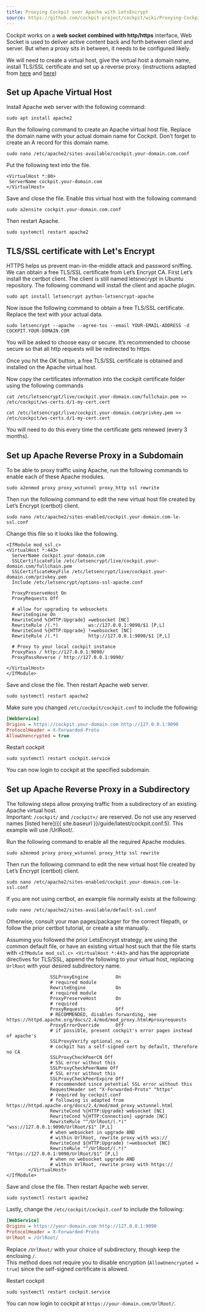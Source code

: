 ```yaml
---
title: Proxying Cockpit over Apache with LetsEncrypt
source: https://github.com/cockpit-project/cockpit/wiki/Proxying-Cockpit-over-Apache-with-LetsEncrypt
---
```


Cockpit works on a **web socket combined with http/https** interface, Web Socket is used to deliver active content back and forth between client and server. But when a proxy sits in between, it needs to be configured likely.

We will need to create a virtual host, give the virtual host a domain name, install TLS/SSL certificate and set up a reverse proxy. (instructions adapted from [here](https://www.linuxbabe.com/cloud-storage/integrate-collabora-online-server-nextcloud-ubuntu-16-04) and [here](https://stackoverflow.com/questions/27526281/websockets-and-apache-proxy-how-to-configure-mod-proxy-wstunnel))

## Set up Apache Virtual Host

Install Apache web server with the following command:

`sudo apt install apache2`

Run the following command to create an Apache virtual host file. Replace the domain name with your actual domain name for Cockpit. Don’t forget to create an A record for this domain name.

`sudo nano /etc/apache2/sites-available/cockpit.your-domain.com.conf`

Put the following text into the file.

```apacheconf
<VirtualHost *:80>
 ServerName cockpit.your-domain.com
</VirtualHost>
```

Save and close the file. Enable this virtual host with the following command:

`sudo a2ensite cockpit.your-domain.com.conf`

Then restart Apache.

`sudo systemctl restart apache2`

## TLS/SSL certificate with Let's Encrypt

HTTPS helps us prevent man-in-the-middle attack and password sniffing. We can obtain a free TLS/SSL certificate from Let’s Encrypt CA. First Let’s install the certbot client. The client is still named letsnecrypt in Ubuntu repository. The following command will install the client and apache plugin.

`sudo apt install letsencrypt python-letsencrypt-apache`

Now issue the following command to obtain a free TLS/SSL certificate. Replace the text with your actual data.

`sudo letsencrypt --apache --agree-tos --email YOUR-EMAIL-ADDRESS -d COCKPIT.YOUR-DOMAIN.COM`

You will be asked to choose easy or secure. It’s recommended to choose secure so that all http requests will be redirected to https.

Once you hit the OK button, a free TLS/SSL certificate is obtained and installed on the Apache virtual host.

Now copy the certificates information into the cockpit certificate folder using the following commands

`cat /etc/letsencrypt/live/cockpit.your-domain.com/fullchain.pem >> /etc/cockpit/ws-certs.d/1-my-cert.cert`

`cat /etc/letsencrypt/live/cockpit.your-domain.com/privkey.pem >> /etc/cockpit/ws-certs.d/1-my-cert.cert`

You will need to do this every time the certificate gets renewed (every 3 months).

## Set up Apache Reverse Proxy in a Subdomain

To be able to proxy traffic using Apache, run the following commands to enable each of these Apache modules.

`sudo a2enmod proxy proxy_wstunnel proxy_http ssl rewrite`

Then run the following command to edit the new virtual host file created by Let’s Encrypt (certbot) client.

`sudo nano /etc/apache2/sites-enabled/cockpit.your-domain.com-le-ssl.conf`

Change this file so it looks like the following.

```apacheconf
<IfModule mod_ssl.c>
<VirtualHost *:443>
  ServerName cockpit.your-domain.com
  SSLCertificateFile /etc/letsencrypt/live/cockpit.your-domain.com/fullchain.pem
  SSLCertificateKeyFile /etc/letsencrypt/live/cockpit.your-domain.com/privkey.pem
  Include /etc/letsencrypt/options-ssl-apache.conf

  ProxyPreserveHost On
  ProxyRequests Off

  # allow for upgrading to websockets
  RewriteEngine On
  RewriteCond %{HTTP:Upgrade} =websocket [NC]
  RewriteRule /(.*)           ws://127.0.0.1:9090/$1 [P,L]
  RewriteCond %{HTTP:Upgrade} !=websocket [NC]
  RewriteRule /(.*)           http://127.0.0.1:9090/$1 [P,L]

  # Proxy to your local cockpit instance
  ProxyPass / http://127.0.0.1:9090/
  ProxyPassReverse / http://127.0.0.1:9090/

</VirtualHost>
</IfModule>
```

Save and close the file. Then restart Apache web server.

`sudo systemctl restart apache2`

Make sure you changed `/etc/cockpit/cockpit.conf` to include the following:

```ini
[WebService]
Origins = https://cockpit.your-domain.com http://127.0.0.1:9090
ProtocolHeader = X-Forwarded-Proto
AllowUnencrypted = true
```

Restart cockpit

`sudo systemctl restart cockpit.service`

You can now login to cockpit at the specified subdomain.

## Set up Apache Reverse Proxy in a Subdirectory

The following steps allow proxying traffic from a subdirectory of an existing Apache virtual host.  
Important: `/cockpit/` and `/cockpit+/` are reserved. Do not use any reserved names [listed here]({{ site.baseurl }}/guide/latest/cockpit.conf.5). This example will use /UrlRoot/.  

Run the following command to enable all the required Apache modules.  

`sudo a2enmod proxy proxy_wstunnel proxy_http ssl rewrite`  

Then run the following command to edit the new virtual host file created by Let’s Encrypt (certbot) client.  

`sudo nano /etc/apache2/sites-enabled/cockpit.your-domain.com-le-ssl.conf`  

If you are not using certbot, an example file normally exists at the following:  

`sudo nano /etc/apache2/sites-available/default-ssl.conf`  

Otherwise, consult your man pages/packager for the correct filepath, or follow the prior certbot tutorial, or create a site manually.

Assuming you followed the prior LetsEncrypt strategy, are using the common default file, or have an existing virtual host such that the file starts with `<IfModule mod_ssl.c> <VirtualHost *:443>` and has the appropriate directives for TLS/SSL, append the following to your virtual host, replacing `UrlRoot` with your desired subdirectory name.  

```apacheconf
                SSLProxyEngine          On
                # required module
                RewriteEngine           On
                # required module
                ProxyPreserveHost       On
                # required
                ProxyRequests           Off
                # RECOMMENDED, disables forwarding, see https://httpd.apache.org/docs/2.4/mod/mod_proxy.html#proxyrequests
                ProxyErrorOverride      Off
                # if possible, present cockpit's error pages instead of apache's
                SSLProxyVerify optional_no_ca
                # cockpit has a self-signed cert by default, therefore no CA
                SSLProxyCheckPeerCN Off
                # SSL error without this
                SSLProxyCheckPeerName Off
                # SSL error without this
                SSLProxyCheckPeerExpire Off
                # recommended since potential SSL error without this
                RequestHeader set "X-Forwarded-Proto" "https"
                # required by cockpit.conf
                # following is adapted from https://httpd.apache.org/docs/2.4/mod/mod_proxy_wstunnel.html
                RewriteCond %{HTTP:Upgrade} websocket [NC]
                RewriteCond %{HTTP:Connection} upgrade [NC]
                RewriteRule "^/UrlRoot/(.*)" "wss://127.0.0.1:9090/UrlRoot/$1" [P,L]
                # when websocket in upgrade AND
                # within UrlRoot, rewrite proxy with wss://
                RewriteCond ${HTTP:Upgrade} !=websocket [NC]
                RewriteRule "^/UrlRoot/(.*)" "https://127.0.0.1:9090/UrlRoot/$1" [P,L]
                # when no websocket upgrade AND
                # within UrlRoot, rewrite proxy with https://
        </VirtualHost>
</IfModule>
```

Save and close the file. Then restart Apache web server.

`sudo systemctl restart apache2`

Lastly, change the `/etc/cockpit/cockpit.conf` to include the following:

```ini
[WebService]
Origins = https://your-domain.com http://127.0.0.1:9090
ProtocolHeader = X-Forwarded-Proto
UrlRoot = /UrlRoot/
```
Replace `/UrlRoot/` with your choice of subdirectory, though keep the enclosing `/`.  
This method does not require you to disable encryption (`AllowUnencrypted = true`) since the self-signed certificate is allowed.  

Restart cockpit

`sudo systemctl restart cockpit.service`

You can now login to cockpit at `https://your-domain.com/UrlRoot/`.